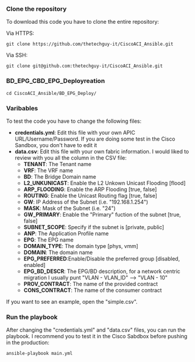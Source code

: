 ### Clone the repository

To download this code you have to clone the entire repository:

Via HTTPS:

```
git clone https://github.com/thetechguy-it/CiscoACI_Ansible.git
```

Via SSH:

```
git clone git@github.com:thetechguy-it/CiscoACI_Ansible.git
```

### BD_EPG_CBD_EPG_Deployreation

```
cd CiscoACI_Ansible/BD_EPG_Deploy/
```


### Varibables
To test the code you have to change the following files:   
- **credentials.yml**: Edit this file with your own APIC URL/Username/Password. If you are doing some test in the Cisco Sandbox, you don't have to edit it
- **data.csv**: Edit this file with your own fabric information. I would liked to review with you all the column in the CSV file:
    - **TENANT**: The Tenant name
    - **VRF**: The VRF name
    - **BD**: The Bridge Domain name
    - **L2_UNKUNICAST**: Enable the L2 Unkown Unicast Flooding [flood]
    - **ARP_FLOODING**: Enable the ARP Flooding [true, false]
    - **ROUTING**: Enable the Unicast Routing flag [true, false]
    - **GW**: IP Address of the Subnet (i.e. "192.168.1.254")
    - **MASK**: Mask of the Subnet (i.e. "24")
    - **GW_PRIMARY**: Enable the "Primary" fuction of the subnet [true, false]
    - **SUBNET_SCOPE**: Specify if the subnet is [private, public]
    - **ANP**: The Application Profile name
    - **EPG**: The EPG name
    - **DOMAIN_TYPE**: The domain type [phys, vmm]
    - **DOMAIN**: The domain name
    - **EPG_PREFERRED**:Enable/Disable the preferred group [disabled, enabled]
    - **EPG_BD_DESCR**: The EPG/BD description, for a network centric migration I usually punt "VLAN - VLAN_ID" --> "VLAN - 10"
    - **PROV_CONTRACT**: The name of the provided contract
    - **CONS_CONTRACT**: The name of the consumer contract

If you want to see an example, open the "simple.csv".

### Run the playbook

After changing the "credentials.yml" and "data.csv" files, you can run the playbook. I recommend you to test it in the Cisco Sabdbox before pushing in the production:

```
ansible-playbook main.yml
```
